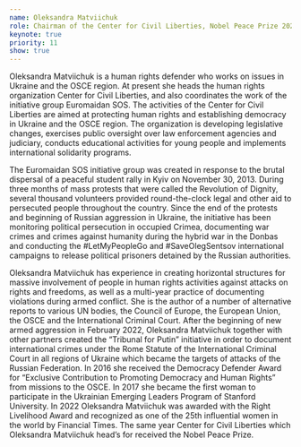 ```yaml
---
name: Oleksandra Matviichuk
role: Chairman of the Center for Civil Liberties, Nobel Peace Prize 2022
keynote: true
priority: 11
show: true
---
```


Oleksandra Matviichuk is a human rights defender who works on issues in Ukraine and the OSCE region. At present she heads the human rights organization Center for Civil Liberties, and also coordinates the work of the initiative group Euromaidan SOS. The activities of the Center for Civil Liberties are aimed at protecting human rights and establishing democracy in Ukraine and the OSCE region. The organization is developing legislative changes, exercises public oversight over law enforcement agencies and judiciary, conducts educational activities for young people and implements international solidarity programs.

The Euromaidan SOS initiative group was created in response to the brutal dispersal of a peaceful student rally in Kyiv on November 30, 2013. During three months of mass protests that were called the Revolution of Dignity, several thousand volunteers provided round-the-clock legal and other aid to persecuted people throughout the country. Since the end of the protests and beginning of Russian aggression in Ukraine, the initiative has been monitoring political persecution in occupied Crimea, documenting war crimes and crimes against humanity during the hybrid war in the Donbas and conducting the #LetMyPeopleGo and #SaveOlegSentsov international campaigns to release political prisoners detained by the Russian authorities.

Oleksandra Matviichuk has experience in creating horizontal structures for massive involvement of people in human rights activities against attacks on rights and freedoms, as well as a multi-year practice of documenting violations during armed conflict. She is the author of a number of alternative reports to various UN bodies, the Council of Europe, the European Union, the OSCE
and the International Criminal Court. After the beginning of new armed aggression in February 2022, Oleksandra Matviichuk together with other partners created the “Tribunal for Putin” initiative in order to document international crimes under the Rome Statute of the International Criminal Court in all regions of Ukraine which became the targets of attacks of the Russian Federation. In 2016 she received the Democracy Defender Award for “Exclusive Contribution to Promoting Democracy and Human Rights” from missions to the OSCE. In 2017 she became the first woman to participate in the Ukrainian Emerging Leaders Program of Stanford University. In 2022 Oleksandra Matviichuk was awarded with the Right Livelihood Award and recognized as one of the 25th influential women in the world by Financial Times. The same year Center for Civil Liberties which Oleksandra Matviichuk head’s for received the Nobel Peace Prize.
